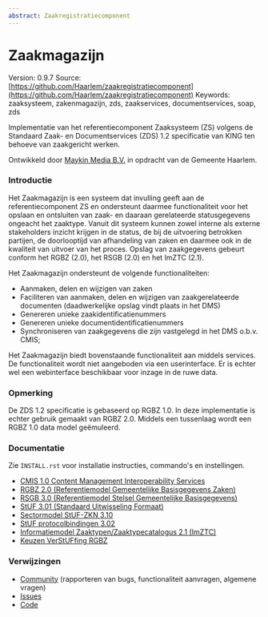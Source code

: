 ```yaml
---
abstract: Zaakregistratiecomponent
---
```


# Zaakmagazijn

Version: 0.9.7
Source: [https://github.com/Haarlem/zaakregistratiecomponent](https://github.com/Haarlem/zaakregistratiecomponent)
Keywords: zaaksysteem, zakenmagazijn, zds, zaakservices, documentservices, soap, zds


Implementatie van het referentiecomponent Zaaksysteem (ZS) volgens de
Standaard Zaak- en Documentservices (ZDS) 1.2 specificatie van KING ten
behoeve van zaakgericht werken.

Ontwikkeld door [Maykin Media B.V.](https://www.maykinmedia.nl) in opdracht
van de Gemeente Haarlem.

### Introductie

Het Zaakmagazijn is een systeem dat invulling geeft aan de referentiecomponent
ZS en ondersteunt daarmee functionaliteit voor het opslaan en ontsluiten van
zaak- en daaraan gerelateerde statusgegevens ongeacht het zaaktype.
Vanuit dit systeem kunnen zowel interne als externe stakeholders inzicht
krijgen in de status, de bij de uitvoering betrokken partijen, de doorlooptijd
van afhandeling van zaken en daarmee ook in de kwaliteit van uitvoer van het
proces. Opslag van zaakgegevens gebeurt conform het RGBZ (2.0), het RSGB (2.0)
en het ImZTC (2.1).

Het Zaakmagazijn ondersteunt de volgende functionaliteiten:

* Aanmaken, delen en wijzigen van zaken
* Faciliteren van aanmaken, delen en wijzigen van zaakgerelateerde documenten
  (daadwerkelijke opslag vindt plaats in het DMS)
* Genereren unieke zaakidentificatienummers
* Genereren unieke documentidentificatienummers
* Synchroniseren van zaakgegevens die zijn vastgelegd in het DMS o.b.v. CMIS;

Het Zaakmagazijn biedt bovenstaande functionaliteit aan middels services. De
functionaliteit wordt niet aangeboden via een userinterface. Er is echter wel
een webinterface beschikbaar voor inzage in de ruwe data.

### Opmerking

De ZDS 1.2 specificatie is gebaseerd op RGBZ 1.0. In deze implementatie is
echter gebruik gemaakt van RGBZ 2.0. Middels een tussenlaag wordt een RGBZ 1.0
data model geëmuleerd.

### Documentatie

Zie ``INSTALL.rst`` voor installatie instructies, commando's en instellingen.

* [CMIS 1.0 Content Management Interoperability Services](http://docs.oasis-open.org/cmis/CMIS/v1.0/os/cmis-spec-v1.0.pdf)
* [RGBZ 2.0 (Referentiemodel Gemeentelijke Basisgegevens Zaken)](http://www.gemmaonline.nl/index.php/RGBZ_2.0_in_ontwikkeling)
* [RSGB 3.0 (Referentiemodel Stelsel Gemeentelijke Basisgegevens)](http://www.gemmaonline.nl/index.php/RSGB_3.0_in_ontwikkeling)
* [StUF 3.01 (Standaard Uitwisseling Formaat)](http://gemmaonline.nl/index.php/StUF_Berichtenstandaard#StUF_3.01_familie)
* [Sectormodel StUF-ZKN 3.10](http://www.gemmaonline.nl/index.php/Sectormodellen_Zaken:_StUF-ZKN)
* [StUF protocolbindingen 3.02](http://www.gemmaonline.nl/images/gemmaonline/1/16/Stuf.bindingen.030200.pdf)
* [Informatiemodel Zaaktypen/Zaaktypecatalogus 2.1 (ImZTC)](http://www.gemmaonline.nl/index.php/Informatiemodel_Zaaktypen_(ImZTC))
* [Keuzen VerStUFfing RGBZ](http://gemmaonline.nl/index.php/Sectormodellen_Zaken:_StUF-ZKN)

### Verwijzingen

* [Community](https://discussie.kinggemeenten.nl/discussie/gemma/koppelvlak-zs-dms) (rapporteren van bugs,
  functionaliteit aanvragen, algemene vragen)
* [Issues](https://github.com/maykinmedia/zaakregistratiecomponent/issues)
* [Code](https://github.com/maykinmedia/zaakregistratiecomponent)